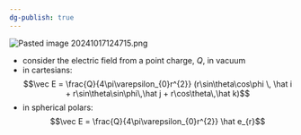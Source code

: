 ```yaml
---
dg-publish: true
---
```


![Pasted image 20241017124715.png](/img/user/pics/Pasted%20image%2020241017124715.png)
- consider the electric field from a point charge, ${} Q$, in vacuum
- in cartesians: 
$$\vec E = \frac{Q}{4\pi\varepsilon_{0}r^{2}} (r\sin\theta\cos\phi \, \hat i + r\sin\theta\sin\phi\,\hat j + r\cos\theta\,\hat k)$$
- in spherical polars: 
$$\vec E = \frac{Q}{4\pi\varepsilon_{0}r^{2}} \hat e_{r}$$
